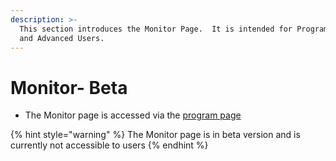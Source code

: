 ```yaml
---
description: >-
  This section introduces the Monitor Page.  It is intended for Program Users
  and Advanced Users.
---
```


# Monitor- Beta

* The Monitor page is accessed via the [program page](https://program-user-docs.preignition.org/~/edit/drafts/-LFMf79wbvb88HHUPzQV/users-program-and-advanced/portfolio)​

{% hint style="warning" %}
The Monitor page is in beta version and is currently not accessible to users
{% endhint %}



